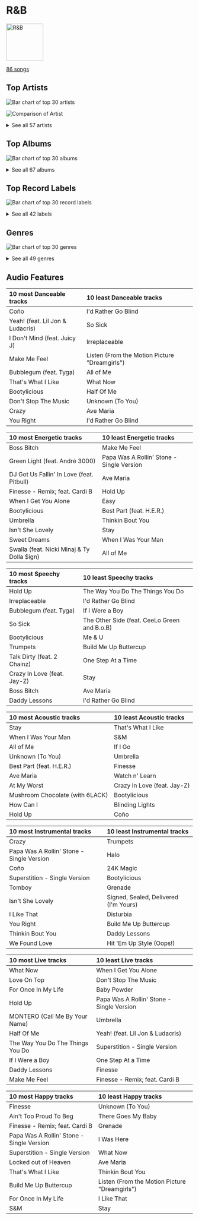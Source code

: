 # R&B


<img src="https://mosaic.scdn.co/640/ab67616d0000b27345680a4a57c97894490a01c1ab67616d0000b27389992f4d7d4ab94937bf9e23ab67616d0000b273e13de7b8662b085b0885ffefab67616d0000b273ff5429125128b43572dbdccd" alt="R&B" width="100" />

[86 songs](r_b_tracks.md)

## Top Artists

![Bar chart of top 30 artists](../images/playlists/r_b/artists.png)

![Comparison of Artist](../images/playlists/r_b/artists_comparison.png)


<details>
<summary>See all 57 artists</summary>

|   Number of Tracks | Art                                                                                              | Artist                                 | 🔗                                                           |
|-------------------:|:-------------------------------------------------------------------------------------------------|:---------------------------------------|:------------------------------------------------------------|
|                 14 | <img src="https://i.scdn.co/image/ab6761610000e5eb676338904deb80cffb568216" alt="" width="50" /> | [Beyoncé](../artists/beyonc_.md)       | [🔗](https://open.spotify.com/artist/6vWDO969PvNqNYHIOW5v0m) |
|                 10 | <img src="https://i.scdn.co/image/ab6761610000e5eb99e4fca7c0b7cb166d915789" alt="" width="50" /> | [Rihanna](../artists/rihanna.md)       | [🔗](https://open.spotify.com/artist/5pKCCKE2ajJHZ9KAiaK11H) |
|                  9 | <img src="https://i.scdn.co/image/ab6761610000e5ebc36dd9eb55fb0db4911f25dd" alt="" width="50" /> | [Bruno Mars](../artists/bruno_mars.md) | [🔗](https://open.spotify.com/artist/0du5cEVh5yTK9QJze8zA0C) |
|                  6 | <img src="https://i.scdn.co/image/ab6761610000e5eb654972693e0efed3f3f4d090" alt="" width="50" /> | Jason Derulo                           | [🔗](https://open.spotify.com/artist/07YZf4WDAMNwqr4jfgOZ8y) |
|                  5 | <img src="https://i.scdn.co/image/ab6761610000e5eb3ea2c03525939b482f8d3bfd" alt="" width="50" /> | Janelle Monáe                          | [🔗](https://open.spotify.com/artist/6ueGR6SWhUJfvEhqkvMsVs) |
|                  4 | <img src="https://i.scdn.co/image/c59faacbed7aa770266bad048660810eca204108" alt="" width="50" /> | Stevie Wonder                          | [🔗](https://open.spotify.com/artist/7guDJrEfX3qb6FEbdPA5qi) |
|                  4 | <img src="https://i.scdn.co/image/ab6761610000e5eb3f0f76df1047720f2e57fc35" alt="" width="50" /> | The Temptations                        | [🔗](https://open.spotify.com/artist/3RwQ26hR2tJtA8F9p2n7jG) |
|                  4 | <img src="https://i.scdn.co/image/ab6761610000e5eb2e42d906f4f9f672359e7379" alt="" width="50" /> | Usher                                  | [🔗](https://open.spotify.com/artist/23zg3TcAtWQy7J6upgbUnj) |
|                  3 | <img src="https://i.scdn.co/image/ab6761610000e5ebaed3c717bf1753ab928ea88d" alt="" width="50" /> | John Legend                            | [🔗](https://open.spotify.com/artist/5y2Xq6xcjJb2jVM54GHK3t) |
|                  2 | <img src="https://i.scdn.co/image/ab6761610000e5eb727a2ac15afe659be999beba" alt="" width="50" /> | Doja Cat                               | [🔗](https://open.spotify.com/artist/5cj0lLjcoR7YOSnhnX0Po5) |
|                  2 | <img src="https://i.scdn.co/image/ab6761610000e5ebc75afcd5a9027f60eaebb5e4" alt="" width="50" /> | JAY-Z                                  | [🔗](https://open.spotify.com/artist/3nFkdlSjzX9mRTtwJOzDYB) |
|                  2 | <img src="https://i.scdn.co/image/ab6761610000e5ebbd09edfd2babfc9fd2ba748e" alt="" width="50" /> | Daniel Caesar                          | [🔗](https://open.spotify.com/artist/20wkVLutqVOYrc0kxFs7rA) |
|                  2 | <img src="https://i.scdn.co/image/ab6761610000e5ebb5f9e28219c169fd4b9e8379" alt="" width="50" /> | The Weeknd                             | [🔗](https://open.spotify.com/artist/1Xyo4u8uXC1ZmMpatF05PJ) |
|                  1 | <img src="https://i.scdn.co/image/ab6761610000e5eba12641edfc4ffbbdf58f7d15" alt="" width="50" /> | Lil Jon                                | [🔗](https://open.spotify.com/artist/7sfl4Xt5KmfyDs2T3SVSMK) |
|                  1 | <img src="https://i.scdn.co/image/ab6761610000e5ebd66f1e0c883f319443d68c45" alt="" width="50" /> | Lil Nas X                              | [🔗](https://open.spotify.com/artist/7jVv8c5Fj3E9VhNjxT4snq) |
|                  1 | <img src="https://i.scdn.co/image/ab6761610000e5ebd9dde4a54073dbd58fb91c7d" alt="" width="50" /> | Ty Dolla $ign                          | [🔗](https://open.spotify.com/artist/7c0XG5cIJTrrAgEC3ULPiq) |
|                  1 | <img src="https://i.scdn.co/image/ab6761610000e5eb578905d5539cff25568dc097" alt="" width="50" /> | Calvin Harris                          | [🔗](https://open.spotify.com/artist/7CajNmpbOovFoOoasH2HaY) |
|                  1 | <img src="https://i.scdn.co/image/5c8d57d92825466637905f0d4219064cb39333e9" alt="" width="50" /> | André 3000                             | [🔗](https://open.spotify.com/artist/74V3dE1a51skRkdII8y2C6) |
|                  1 | <img src="https://i.scdn.co/image/7667470f669c70a15108051995051fc2cf9e126a" alt="" width="50" /> | Blu Cantrell                           | [🔗](https://open.spotify.com/artist/6vytZ677lz4LzCrUDcDokM) |
|                  1 | <img src="https://i.scdn.co/image/ab6761610000e5eb21a213a4fe1a6f9b45d3f7f9" alt="" width="50" /> | Commodores                             | [🔗](https://open.spotify.com/artist/6twIAGnYuIT1pncMAsXnEm) |
|                  1 | <img src="https://i.scdn.co/image/ab6761610000e5eb41bf7454f88cccfe6677b2c0" alt="" width="50" /> | H 3 F                                  | [🔗](https://open.spotify.com/artist/6jIK3obS1fJqb3Vu74AYX3) |
|                  1 | <img src="https://i.scdn.co/image/ab6761610000e5eb52ca4fca28b86ca3a7d9846d" alt="" width="50" /> | Destiny Rogers                         | [🔗](https://open.spotify.com/artist/6gezkje7GoJlQbHBgLXHuu) |
|                  1 | <img src="https://i.scdn.co/image/ab6772690000c46ca3ebb27ba9a55044f32af6e1" alt="" width="50" /> | Silk Sonic                             | [🔗](https://open.spotify.com/artist/6PvvGcCY2XtUcSRld1Wilr) |
|                  1 | <img src="https://i.scdn.co/image/ab6761610000e5eb12123322672fbf71bd1e5c94" alt="" width="50" /> | Ella Eyre                              | [🔗](https://open.spotify.com/artist/66TrUkUZ3RM29dqeDQRgyA) |
|                  1 | <img src="https://i.scdn.co/image/ab6761610000e5eb3b6f1762e81e53df14990f57" alt="" width="50" /> | B.o.B                                  | [🔗](https://open.spotify.com/artist/5ndkK3dpZLKtBklKjxNQwT) |
|                  1 | <img src="https://i.scdn.co/image/ab6761610000e5eb8079989370c50963b60ee7bc" alt="" width="50" /> | CeeLo Green                            | [🔗](https://open.spotify.com/artist/5nLYd9ST4Cnwy6NHaCxbj8) |
|                  1 | <img src="https://i.scdn.co/image/ab6761610000e5eb116fc50265ef72d7e66723a5" alt="" width="50" /> | Juicy J                                | [🔗](https://open.spotify.com/artist/5gCRApTajqwbnHHPbr2Fpi) |
|                  1 | <img src="https://i.scdn.co/image/03e8855382d21e1cbf8172c03001ab8847889f38" alt="" width="50" /> | Gnarls Barkley                         | [🔗](https://open.spotify.com/artist/5SbkVQYYzlw1kte75QIabH) |
|                  1 | <img src="https://i.scdn.co/image/ab6761610000e5ebf91c2e559a5a8233d3b35fb1" alt="" width="50" /> | Tyga                                   | [🔗](https://open.spotify.com/artist/5LHRHt1k9lMyONurDHEdrp) |
|                  1 | <img src="https://i.scdn.co/image/ab6761610000e5eb0d66b3670294bf801847dae2" alt="" width="50" /> | Lizzo                                  | [🔗](https://open.spotify.com/artist/56oDRnqbIiwx4mymNEv7dS) |
|                  1 | <img src="https://i.scdn.co/image/ab6761610000e5eb8c2332e6c0ed96d144a91b3f" alt="" width="50" /> | Cardi B                                | [🔗](https://open.spotify.com/artist/4kYSro6naA4h99UJvo89HB) |
|                  1 | <img src="https://i.scdn.co/image/ab6761610000e5ebd9f754de994ed3b6e8f01522" alt="" width="50" /> | Jidenna                                | [🔗](https://open.spotify.com/artist/4TsHKU8l8Wq7n7OPVikirn) |
|                  1 | <img src="https://i.scdn.co/image/ab6761610000e5eb7a528fcb316c5b58d6be0511" alt="" width="50" /> | 6LACK                                  | [🔗](https://open.spotify.com/artist/4IVAbR2w4JJNJDDRFP3E83) |
|                  1 | <img src="https://i.scdn.co/image/ab6761610000e5eb6a2235c7e50d72aef06b7f66" alt="" width="50" /> | The Foundations                        | [🔗](https://open.spotify.com/artist/4GITZM5LCR2KcdlgEOrNLD) |
|                  1 | <img src="https://i.scdn.co/image/ab6761610000e5ebbda00a72a1f7e4f93c071614" alt="" width="50" /> | QUIN                                   | [🔗](https://open.spotify.com/artist/3sHS70DMNgPxRqx2fUNrRA) |
|                  1 | <img src="https://i.scdn.co/image/ab6761610000e5eb96287bd47570ff13f0c01496" alt="" width="50" /> | Anderson .Paak                         | [🔗](https://open.spotify.com/artist/3jK9MiCrA42lLAdMGUZpwa) |
|                  1 | <img src="https://i.scdn.co/image/adcc1cb654e89f2e404688ae0d1bbc942ce02e5d" alt="" width="50" /> | Ludacris                               | [🔗](https://open.spotify.com/artist/3ipn9JLAPI5GUEo4y4jcoi) |
|                  1 | <img src="https://i.scdn.co/image/ab6761610000e5eb49637fe719fddb8e90896f41" alt="" width="50" /> | Jhorrmountain                          | [🔗](https://open.spotify.com/artist/3aAX2y0amckZ7WcWoz2f2o) |
|                  1 | <img src="https://i.scdn.co/image/ab6761610000e5eb7b05445e212ac49d9ed4c310" alt="" width="50" /> | H.E.R.                                 | [🔗](https://open.spotify.com/artist/3Y7RZ31TRPVadSFVy1o8os) |
|                  1 | <img src="https://i.scdn.co/image/ab6761610000e5eba22623b5c4d912075ba59116" alt="" width="50" /> | Puri                                   | [🔗](https://open.spotify.com/artist/3ADyFy1orEwODaiHmRRMQp) |
|                  1 | <img src="https://i.scdn.co/image/ab6761610000e5eb02eeb5305fa7bdd9ddca42fc" alt="" width="50" /> | Miguel                                 | [🔗](https://open.spotify.com/artist/360IAlyVv4PCEVjgyMZrxK) |
|                  1 | <img src="https://i.scdn.co/image/ab6761610000e5eb7f3c0dffb5229c8734ff60b2" alt="" width="50" /> | Big Boi                                | [🔗](https://open.spotify.com/artist/2ht3wxeT69CzyKFChNnNAB) |
|                  1 | <img src="https://i.scdn.co/image/ab6761610000e5ebfbc3faec4a370d8393bee7f1" alt="" width="50" /> | Frank Ocean                            | [🔗](https://open.spotify.com/artist/2h93pZq0e7k5yf4dywlkpM) |
|                  1 | <img src="https://i.scdn.co/image/ab6761610000e5eb009ef60c0a99410630cc40c7" alt="" width="50" /> | Jordin Sparks                          | [🔗](https://open.spotify.com/artist/2AQjGvtT0pFYfxR3neFcvz) |
|                  1 | <img src="https://i.scdn.co/image/914ae1ce7fb065cfb0c89794e5e41c6eca758df3" alt="" width="50" /> | Corinne Bailey Rae                     | [🔗](https://open.spotify.com/artist/29WzbAQtDnBJF09es0uddn) |
|                  1 | <img src="https://i.scdn.co/image/ab6761610000e5eb6f5af779b97c9e52d74d3743" alt="" width="50" /> | Cassie                                 | [🔗](https://open.spotify.com/artist/27FGXRNruFoOdf1vP8dqcH) |
|                  1 | <img src="https://i.scdn.co/image/ab6761610000e5ebca118e3822061f7b7f6bc537" alt="" width="50" /> | Ne-Yo                                  | [🔗](https://open.spotify.com/artist/21E3waRsmPlU7jZsS13rcj) |
|                  1 | <img src="https://i.scdn.co/image/ab6761610000e5eb81d954dd35145481964ddd6c" alt="" width="50" /> | Mikky Ekko                             | [🔗](https://open.spotify.com/artist/1buzCmyYZE4kcdLRudsb8V) |
|                  1 | <img src="https://i.scdn.co/image/ab6761610000e5ebf75e64532704bd6acf0b4e76" alt="" width="50" /> | Destiny's Child                        | [🔗](https://open.spotify.com/artist/1Y8cdNmUJH7yBTd9yOvr5i) |
|                  1 | <img src="https://i.scdn.co/image/ab6761610000e5eb2822fcd3337b030199b3861a" alt="" width="50" /> | Pink Sweat$                            | [🔗](https://open.spotify.com/artist/1W7FNibLa0O0b572tB2w7t) |
|                  1 | <img src="https://i.scdn.co/image/ab6761610000e5ebf556662d187b9191c421be1c" alt="" width="50" /> | 2 Chainz                               | [🔗](https://open.spotify.com/artist/17lzZA2AlOHwCwFALHttmp) |
|                  1 | <img src="https://i.scdn.co/image/ab6761610000e5eb058531dfd9746a96ad85265f" alt="" width="50" /> | Etta James                             | [🔗](https://open.spotify.com/artist/0iOVhN3tnSvgDbcg25JoJb) |
|                  1 | <img src="https://i.scdn.co/image/ab6761610000e5eb6a8e5e8752d1dc2dafa63f20" alt="" width="50" /> | Nicki Minaj                            | [🔗](https://open.spotify.com/artist/0hCNtLu0JehylgoiP8L4Gh) |
|                  1 | <img src="https://i.scdn.co/image/ab6761610000e5eb7791e2d61372a3c61bfbed85" alt="" width="50" /> | Jenevieve                              | [🔗](https://open.spotify.com/artist/0dUYLC7DLjeS8gIh8cz2Pq) |
|                  1 | <img src="https://i.scdn.co/image/ab6761610000e5eb02582bb3fa9d68f44a247f39" alt="" width="50" /> | Robin Thicke                           | [🔗](https://open.spotify.com/artist/0ZrpamOxcZybMHGg1AYtHP) |
|                  1 | <img src="https://i.scdn.co/image/ab6761610000e5ebfc9d2abc85b6f4bef77f80ea" alt="" width="50" /> | Pitbull                                | [🔗](https://open.spotify.com/artist/0TnOYISbd1XYRBk9myaseg) |
|                  1 | <img src="https://i.scdn.co/image/ab6761610000e5ebedb1ff4a690386ca7bee7007" alt="" width="50" /> | Jacob Banks                            | [🔗](https://open.spotify.com/artist/0AepkoQhYvkjEzzwIcGxdV) |

</details>


## Top Albums

![Bar chart of top 30 albums](../images/playlists/r_b/albums.png)


<details>
<summary>See all 67 albums</summary>

|   Number of Tracks | Art                                                                                              | Album                                                                                                   | 🔗                                                          |
|-------------------:|:-------------------------------------------------------------------------------------------------|:--------------------------------------------------------------------------------------------------------|:-----------------------------------------------------------|
|                  4 | <img src="https://i.scdn.co/image/ab67616d0000b273e13de7b8662b085b0885ffef" alt="" width="50" /> | I AM...SASHA FIERCE                                                                                     | [🔗](https://open.spotify.com/album/23Y5wdyP5byMFktZf8AcWU) |
|                  4 | <img src="https://i.scdn.co/image/ab67616d0000b273ff5429125128b43572dbdccd" alt="" width="50" /> | 4                                                                                                       | [🔗](https://open.spotify.com/album/1gIC63gC3B7o7FfpPACZQJ) |
|                  3 | <img src="https://i.scdn.co/image/ab67616d0000b273f9f27162ab1ed45b8d7a7e98" alt="" width="50" /> | Good Girl Gone Bad: Reloaded                                                                            | [🔗](https://open.spotify.com/album/3JSWZWeTHF4HDGt5Eozdy7) |
|                  3 | <img src="https://i.scdn.co/image/ab67616d0000b273232711f7d66a1e19e89e28c5" alt="" width="50" /> | 24K Magic                                                                                               | [🔗](https://open.spotify.com/album/4PgleR09JVnm3zY1fW3XBA) |
|                  2 | <img src="https://i.scdn.co/image/ab67616d0000b273926f43e7cce571e62720fd46" alt="" width="50" /> | Unorthodox Jukebox                                                                                      | [🔗](https://open.spotify.com/album/58ufpQsJ1DS5kq4hhzQDiI) |
|                  2 | <img src="https://i.scdn.co/image/ab67616d0000b2731f69f49a0d2f6b13a79efe02" alt="" width="50" /> | Unapologetic                                                                                            | [🔗](https://open.spotify.com/album/0XJya16l3K1J2dEwY19F8z) |
|                  2 | <img src="https://i.scdn.co/image/ab67616d0000b2731c5eacf6965d328c2c795cef" alt="" width="50" /> | Talk That Talk                                                                                          | [🔗](https://open.spotify.com/album/1Kw1bVd07oRqcjrcjQKC8T) |
|                  2 | <img src="https://i.scdn.co/image/ab67616d0000b2730376bdff8b70d934f297303e" alt="" width="50" /> | Talk Dirty                                                                                              | [🔗](https://open.spotify.com/album/4PeZu0It7qVrTG40t3HM9A) |
|                  2 | <img src="https://i.scdn.co/image/ab67616d0000b27386b0c9728ad3ed338eaeea79" alt="" width="50" /> | Raymond v Raymond (Expanded Edition)                                                                    | [🔗](https://open.spotify.com/album/6A1F3Fkq5dYeYYNkXflcTX) |
|                  2 | <img src="https://i.scdn.co/image/ab67616d0000b27389992f4d7d4ab94937bf9e23" alt="" width="50" /> | Lemonade                                                                                                | [🔗](https://open.spotify.com/album/7dK54iZuOxXFarGhXwEXfF) |
|                  2 | <img src="https://i.scdn.co/image/ab67616d0000b273f6b55ca93bd33211227b502b" alt="" width="50" /> | Doo-Wops & Hooligans                                                                                    | [🔗](https://open.spotify.com/album/1uyf3l2d4XYwiEqAb7t7fX) |
|                  2 | <img src="https://i.scdn.co/image/ab67616d0000b2730a60fb0deda858270cca82ee" alt="" width="50" /> | Dirty Computer                                                                                          | [🔗](https://open.spotify.com/album/2PjlaxlMunGOUvcRzlTbtE) |
|                  2 | <img src="https://i.scdn.co/image/ab67616d0000b273026e88f624dfb96f2e1ef10b" alt="" width="50" /> | B'Day Deluxe Edition                                                                                    | [🔗](https://open.spotify.com/album/0Zd10MKN5j9KwUST0TdBBB) |
|                  1 | <img src="https://i.scdn.co/image/ab67616d0000b2737aede4855f6d0d738012e2e5" alt="" width="50" /> | channel ORANGE                                                                                          | [🔗](https://open.spotify.com/album/392p3shh2jkxUxY2VHvlH8) |
|                  1 | <img src="https://i.scdn.co/image/ab67616d0000b273fbf594435bcb7b30636efc02" alt="" width="50" /> | Yoga                                                                                                    | [🔗](https://open.spotify.com/album/5rzxGeVyCV74SvV5hjLRAU) |
|                  1 | <img src="https://i.scdn.co/image/ab67616d0000b273c70176fa51326491ecc5f79e" alt="" width="50" /> | Who Hurt You?                                                                                           | [🔗](https://open.spotify.com/album/15M9pZ8gsdoN67yLjyQ039) |
|                  1 | <img src="https://i.scdn.co/image/ab67616d0000b27356080feb452fa7ad4ca61d8b" alt="" width="50" /> | Village                                                                                                 | [🔗](https://open.spotify.com/album/2KxC2M0bVm5hrK3GgGMuV9) |
|                  1 | <img src="https://i.scdn.co/image/ab67616d0000b2730e6cedee56e37a9a65f2164d" alt="" width="50" /> | Unapologetic (Deluxe)                                                                                   | [🔗](https://open.spotify.com/album/4eddbruVtOqw8khwxSH6H2) |
|                  1 | <img src="https://i.scdn.co/image/ab67616d0000b27384095737f6056e682666d6f9" alt="" width="50" /> | Tomboy                                                                                                  | [🔗](https://open.spotify.com/album/2uDZBeyyQ7mfwF9mUJeYUG) |
|                  1 | <img src="https://i.scdn.co/image/ab67616d0000b2731a5b6271ae1c8497df20916e" alt="" width="50" /> | The Temptations Sing Smokey                                                                             | [🔗](https://open.spotify.com/album/45tweuKI0zdh8zgKo05cTw) |
|                  1 | <img src="https://i.scdn.co/image/ab67616d0000b27387bb1da05f3491eea3401de5" alt="" width="50" /> | The Prelude                                                                                             | [🔗](https://open.spotify.com/album/3Qj2vsFzmaB8jcH6Q60WIG) |
|                  1 | <img src="https://i.scdn.co/image/ab67616d0000b273bbe4503b585d49c54174a4bf" alt="" width="50" /> | The Foundations                                                                                         | [🔗](https://open.spotify.com/album/3j1kw5l2mEeKCUuXXwjhWp) |
|                  1 | <img src="https://i.scdn.co/image/ab67616d0000b2739e447b59bd3e2cbefaa31d91" alt="" width="50" /> | The Definitive Collection                                                                               | [🔗](https://open.spotify.com/album/4E1itnJOhTMRSATNaxh0Sq) |
|                  1 | <img src="https://i.scdn.co/image/ab67616d0000b273120a1366324c2ae1728e17e5" alt="" width="50" /> | The ArchAndroid                                                                                         | [🔗](https://open.spotify.com/album/7MvSB0JTdtl1pSwZcgvYQX) |
|                  1 | <img src="https://i.scdn.co/image/ab67616d0000b2737649604d1b27be1c78c466e9" alt="" width="50" /> | Tell Mama                                                                                               | [🔗](https://open.spotify.com/album/4ReJ59T4YxC62WkfyVTWpr) |
|                  1 | <img src="https://i.scdn.co/image/ab67616d0000b27364d58f6e7672baecc8972806" alt="" width="50" /> | Tattoos (Deluxe Edition)                                                                                | [🔗](https://open.spotify.com/album/3wDeTllVvayYsWTHsFNWZQ) |
|                  1 | <img src="https://i.scdn.co/image/ab67616d0000b2739d6522bee68370fa5592301d" alt="" width="50" /> | Swalla (feat. Nicki Minaj & Ty Dolla $ign)                                                              | [🔗](https://open.spotify.com/album/2e5CxfyEwBW115beiwh7Mc) |
|                  1 | <img src="https://i.scdn.co/image/ab67616d0000b2737c83e8f225e70de4bb866c96" alt="" width="50" /> | Survivor                                                                                                | [🔗](https://open.spotify.com/album/480AZOo2VQ1kf3GedAiKV9) |
|                  1 | <img src="https://i.scdn.co/image/ab67616d0000b27361a13426a99fd3500e2fff54" alt="" width="50" /> | St. Elsewhere                                                                                           | [🔗](https://open.spotify.com/album/7p2aWivr9OLXocSTTKtG9B) |
|                  1 | <img src="https://i.scdn.co/image/ab67616d0000b2732fee61bfec596bb6f5447c50" alt="" width="50" /> | Songs In The Key Of Life                                                                                | [🔗](https://open.spotify.com/album/6YUCc2RiXcEKS9ibuZxjt0) |
|                  1 | <img src="https://i.scdn.co/image/ab67616d0000b273c5e9e847ca9c0982b4c91d4b" alt="" width="50" /> | Signed, Sealed And Delivered                                                                            | [🔗](https://open.spotify.com/album/54ootLtDyMZFr9obtWQvvO) |
|                  1 | <img src="https://i.scdn.co/image/ab67616d0000b273c8245ce2a727675a0a232b2f" alt="" width="50" /> | Preach                                                                                                  | [🔗](https://open.spotify.com/album/32r4o1R9a1lK5DoVXGEC7E) |
|                  1 | <img src="https://i.scdn.co/image/ab67616d0000b2734df3245f26298a1579ecc321" alt="" width="50" /> | Planet Her                                                                                              | [🔗](https://open.spotify.com/album/1nAQbHeOWTfQzbOoFrvndW) |
|                  1 | <img src="https://i.scdn.co/image/ab67616d0000b2734e8e488284a2cf00a613c0a1" alt="" width="50" /> | Music From The Motion Picture Cadillac Records                                                          | [🔗](https://open.spotify.com/album/4b2zuwf7CPesdiTg1kFDjU) |
|                  1 | <img src="https://i.scdn.co/image/ab67616d0000b273b72cb7bed93d6e2fdf42cffe" alt="" width="50" /> | Metropolis: The Chase Suite (Special Edition)                                                           | [🔗](https://open.spotify.com/album/3T3bJi3cvwR5U7ihwgEwF1) |
|                  1 | <img src="https://i.scdn.co/image/ab67616d0000b2736506e351b719b6f122e60ea2" alt="" width="50" /> | Meet The Temptations                                                                                    | [🔗](https://open.spotify.com/album/199rfdL0k6q5ReLA7V4KMt) |
|                  1 | <img src="https://i.scdn.co/image/ab67616d0000b273664034dd80e91b28f773598d" alt="" width="50" /> | MONTERO (Call Me By Your Name)                                                                          | [🔗](https://open.spotify.com/album/2Hjcfw8zHN4dJDZJGOzLd6) |
|                  1 | <img src="https://i.scdn.co/image/ab67616d0000b27394c9217a398f5174757c0c78" alt="" width="50" /> | Love In The Future (Expanded Edition)                                                                   | [🔗](https://open.spotify.com/album/4OTAx9un4e6NfoHuVRiOrC) |
|                  1 | <img src="https://i.scdn.co/image/ab67616d0000b273aa16162c83c19d587a3bfa45" alt="" width="50" /> | Loud                                                                                                    | [🔗](https://open.spotify.com/album/6UHhmTLl9T1scRYLmpHcDX) |
|                  1 | <img src="https://i.scdn.co/image/ab67616d0000b2736f9e6abbd6fa43ac3cdbeee0" alt="" width="50" /> | Leave The Door Open                                                                                     | [🔗](https://open.spotify.com/album/7dfPqXck6BB9wpThrVYBss) |
|                  1 | <img src="https://i.scdn.co/image/ab67616d0000b2736564f1d8386a6993b4d5d759" alt="" width="50" /> | LUCID                                                                                                   | [🔗](https://open.spotify.com/album/5qQhQ1rmPjqQgv8RmfaQU3) |
|                  1 | <img src="https://i.scdn.co/image/ab67616d0000b273260e2444b3431b3b8b559bc3" alt="" width="50" /> | Jordin Sparks                                                                                           | [🔗](https://open.spotify.com/album/6JCNOvp9UeMrFuXwNW0JW6) |
|                  1 | <img src="https://i.scdn.co/image/ab67616d0000b273987a1825341694ec9bc62457" alt="" width="50" /> | In My Own Words                                                                                         | [🔗](https://open.spotify.com/album/6gkwOLmk0ALMOjWs5WhAEr) |
|                  1 | <img src="https://i.scdn.co/image/ab67616d0000b2736e62a873c96524a3788a2edf" alt="" width="50" /> | I Don't Mind (feat. Juicy J)                                                                            | [🔗](https://open.spotify.com/album/5BAqg5IJQ7XFKfdoCiOlJw) |
|                  1 | <img src="https://i.scdn.co/image/ab67616d0000b273af06f5c40adb2bc287c46cc2" alt="" width="50" /> | How Can I                                                                                               | [🔗](https://open.spotify.com/album/3qEib9B2LiOpc81jRYC4Fi) |
|                  1 | <img src="https://i.scdn.co/image/ab67616d0000b2739f06367f9a07d24fc9c641a9" alt="" width="50" /> | Gettin' Ready (Expanded Edition)                                                                        | [🔗](https://open.spotify.com/album/3RE8NUULcBzFvVtCmlI4lb) |
|                  1 | <img src="https://i.scdn.co/image/ab67616d0000b2733138f891f3075c9c5d944037" alt="" width="50" /> | Freudian                                                                                                | [🔗](https://open.spotify.com/album/3xybjP7r2VsWzwvDQipdM0) |
|                  1 | <img src="https://i.scdn.co/image/ab67616d0000b273cab4dfee401a04dacfa11784" alt="" width="50" /> | For Once In My Life                                                                                     | [🔗](https://open.spotify.com/album/3pPBbp1Nl9n1AM9xFpdKtZ) |
|                  1 | <img src="https://i.scdn.co/image/ab67616d0000b27347e522adf030a78615cdea06" alt="" width="50" /> | Finesse (Remix) [feat. Cardi B]                                                                         | [🔗](https://open.spotify.com/album/3mumK2ar9b4JPhVOZR0V2p) |
|                  1 | <img src="https://i.scdn.co/image/ab67616d0000b273d70bbffa859a9f9ca6f10496" alt="" width="50" /> | Evolver                                                                                                 | [🔗](https://open.spotify.com/album/11sKu4dBGvmEZTuVw9EC9A) |
|                  1 | <img src="https://i.scdn.co/image/ab67616d0000b273519241bcfc352fc3eaaac5db" alt="" width="50" /> | Everything Is 4                                                                                         | [🔗](https://open.spotify.com/album/59eUYETmE1zi31ESb3SUkI) |
|                  1 | <img src="https://i.scdn.co/image/ab67616d0000b27334da09e702c7f9ca573981e5" alt="" width="50" /> | Ella Eyre                                                                                               | [🔗](https://open.spotify.com/album/5J69OYtRXeI9dHDK2R95h5) |
|                  1 | <img src="https://i.scdn.co/image/ab67616d0000b27345680a4a57c97894490a01c1" alt="" width="50" /> | Dangerously In Love                                                                                     | [🔗](https://open.spotify.com/album/6oxVabMIqCMJRYN1GqR3Vf) |
|                  1 | <img src="https://i.scdn.co/image/ab67616d0000b2734d51081892dbe3f1ddf28914" alt="" width="50" /> | Cuz I Love You (Deluxe)                                                                                 | [🔗](https://open.spotify.com/album/74gSdSHe71q7urGWMMn3qB) |
|                  1 | <img src="https://i.scdn.co/image/ab67616d0000b2731d56717d1786e938a105b6df" alt="" width="50" /> | Coño                                                                                                    | [🔗](https://open.spotify.com/album/1h3x5tLWXhf438Y5AK60Ml) |
|                  1 | <img src="https://i.scdn.co/image/ab67616d0000b2731ec9b096319afbcc2dca6879" alt="" width="50" /> | Corinne Bailey Rae                                                                                      | [🔗](https://open.spotify.com/album/141Mp3P2VKHQMhtkW1DyQg) |
|                  1 | <img src="https://i.scdn.co/image/ab67616d0000b273365b3fb800c19f7ff72602da" alt="" width="50" /> | Confessions (Expanded Edition)                                                                          | [🔗](https://open.spotify.com/album/1RM6MGv6bcl6NrAG8PGoZk) |
|                  1 | <img src="https://i.scdn.co/image/ab67616d0000b27340eea368f4fb5f5ee6dcd9a8" alt="" width="50" /> | Commodores                                                                                              | [🔗](https://open.spotify.com/album/2tzbNCAUTmW4MIM2Ulvrwl) |
|                  1 | <img src="https://i.scdn.co/image/ab67616d0000b273f4c4ee507c2558262869f415" alt="" width="50" /> | Cassie (U.S. Version)                                                                                   | [🔗](https://open.spotify.com/album/0j1qzjaJmsF1FkcICf3hRu) |
|                  1 | <img src="https://i.scdn.co/image/ab67616d0000b27310356a0e81371e6644cb1371" alt="" width="50" /> | Boss Bitch                                                                                              | [🔗](https://open.spotify.com/album/4pmyFpGicLLIgNPc1TQXKc) |
|                  1 | <img src="https://i.scdn.co/image/ab67616d0000b27384a1d313a00f16b5a29ff46c" alt="" width="50" /> | Bittersweet                                                                                             | [🔗](https://open.spotify.com/album/3UviDOQkc4WbXkNi6DIBZu) |
|                  1 | <img src="https://i.scdn.co/image/ab67616d0000b27307a560f0504f9de0af5e0a33" alt="" width="50" /> | Baby Powder                                                                                             | [🔗](https://open.spotify.com/album/3nqQxvxUB95Bi2UBseY1u1) |
|                  1 | <img src="https://i.scdn.co/image/ab67616d0000b273d5a8395b0d80b8c48a5d851c" alt="" width="50" /> | All I Want Is You                                                                                       | [🔗](https://open.spotify.com/album/493HYe7N5pleudEZRyhE7R) |
|                  1 | <img src="https://i.scdn.co/image/ab67616d0000b2738863bc11d2aa12b54f5aeb36" alt="" width="50" /> | After Hours                                                                                             | [🔗](https://open.spotify.com/album/4yP0hdKOZPNshxUOjY0cZj) |
|                  1 | <img src="https://i.scdn.co/image/ab67616d0000b27333c6b920eabcf4c00d7a1093" alt="" width="50" /> | ANTI (Deluxe)                                                                                           | [🔗](https://open.spotify.com/album/4UlGauD7ROb3YbVOFMgW5u) |
|                  1 | <img src="https://i.scdn.co/image/ab67616d0000b273af3ad974e635a6b18579adee" alt="" width="50" /> | A Beautiful World                                                                                       | [🔗](https://open.spotify.com/album/76wI74XuASLFrY9pUVLhO9) |
|                  1 | <img src="https://i.scdn.co/image/ab67616d0000b273dabb260cf41a2fbb2c842787" alt="" width="50" /> | 20th Century Masters: The Millennium Collection: Best Of The Temptations, Vol. 2 - The '70s, '80s, '90s | [🔗](https://open.spotify.com/album/2kzUxFepw1uLjbgqV537eP) |

</details>


## Top Record Labels

![Bar chart of top 30 record labels](../images/playlists/r_b/labels.png)


<details>
<summary>See all 42 labels</summary>

|   Number of Tracks | Label                                                           |
|-------------------:|:----------------------------------------------------------------|
|                 19 | [Columbia](../labels/columbia.md)                               |
|                 12 | [Atlantic Records](../labels/atlantic_records.md)               |
|                  9 | [MOTOWN](../labels/motown.md)                                   |
|                  9 | [Def Jam Recordings](../labels/def_jam_recordings.md)           |
|                  6 | [Parkwood Entertainment](../labels/parkwood_entertainment.md)   |
|                  5 | [Warner Records](../labels/warner_records.md)                   |
|                  5 | [UNI](../labels/uni.md)                                         |
|                  5 | [Music World Music](../labels/music_world_music.md)             |
|                  5 | [Beluga Heights](../labels/beluga_heights.md)                   |
|                  5 | [Bad Boy](../labels/bad_boy.md)                                 |
|                  3 | [LaFace Records](../labels/laface_records.md)                   |
|                  2 | [Wondaland](../labels/wondaland.md)                             |
|                  2 | [RCA Records Label](../labels/rca_records_label.md)             |
|                  2 | [Golden Child Recordings](../labels/golden_child_recordings.md) |
|                  2 | [G.O.O.D. Music](../labels/g_o_o_d__music.md)                   |
|                  1 | [Virgin Records](../labels/virgin_records.md)                   |
|                  1 | [UMGRI Interscope](../labels/umgri_interscope.md)               |
|                  1 | [Spinnin' Records](../labels/spinnin__records.md)               |
|                  1 | [Roc Nation](../labels/roc_nation.md)                           |
|                  1 | [Rihanna](../labels/rihanna.md)                                 |
|                  1 | [Republic Records](../labels/republic_records.md)               |
|                  1 | [Red Zone Entertainment](../labels/red_zone_entertainment.md)   |
|                  1 | [Nu America Music](../labels/nu_america_music.md)               |
|                  1 | [Not specified](../labels/not_specified.md)                     |
|                  1 | [Nice Life](../labels/nice_life.md)                             |
|                  1 | [Kemosabe Records](../labels/kemosabe_records.md)               |
|                  1 | [Jive](../labels/jive.md)                                       |
|                  1 | [JOYFACE Records](../labels/joyface_records.md)                 |
|                  1 | [Interscope Records](../labels/interscope_records.md)           |
|                  1 | [IDJ](../labels/idj.md)                                         |
|                  1 | [H 3 F](../labels/h_3_f.md)                                     |
|                  1 | [Geffen](../labels/geffen.md)                                   |
|                  1 | [Fantasy Soul](../labels/fantasy_soul.md)                       |
|                  1 | [Epic](../labels/epic.md)                                       |
|                  1 | [EMI](../labels/emi.md)                                         |
|                  1 | [Downtown Recordings](../labels/downtown_recordings.md)         |
|                  1 | [Def Soul](../labels/def_soul.md)                               |
|                  1 | [Castle Communications](../labels/castle_communications.md)     |
|                  1 | [Arista](../labels/arista.md)                                   |
|                  1 | [Aftermath Entertainment](../labels/aftermath_entertainment.md) |
|                  1 | [ATL](../labels/atl.md)                                         |
|                  1 | [19 Recordings Limited](../labels/19_recordings_limited.md)     |

</details>


## Genres

![Bar chart of top 30 genres](../images/playlists/r_b/genres.png)


<details>
<summary>See all 49 genres</summary>

|   Number of Tracks | Genre                                           |
|-------------------:|:------------------------------------------------|
|                 63 | [pop](../genres/pop.md)                         |
|                 52 | [dance pop](../genres/dance_pop.md)             |
|                 29 | [r&b](../genres/r_b.md)                         |
|                 24 | urban contemporary                              |
|                 12 | soul                                            |
|                 12 | neo soul                                        |
|                 10 | barbadian pop                                   |
|                 10 | atl hip hop                                     |
|                  9 | motown                                          |
|                  7 | [post-teen pop](../genres/post_teen_pop.md)     |
|                  6 | pop rap                                         |
|                  6 | escape room                                     |
|                  6 | edm                                             |
|                  6 | alternative r&b                                 |
|                  6 | [adult standards](../genres/adult_standards.md) |
|                  5 | quiet storm                                     |
|                  5 | funk                                            |
|                  5 | [electropop](../genres/electropop.md)           |
|                  5 | contemporary r&b                                |
|                  5 | afrofuturism                                    |
|                  4 | south carolina hip hop                          |
|                  4 | pop soul                                        |
|                  4 | memphis soul                                    |
|                  4 | hip pop                                         |
|                  4 | classic soul                                    |
|                  3 | canadian contemporary r&b                       |
|                  2 | lgbtq+ hip hop                                  |
|                  2 | indie r&b                                       |
|                  2 | hip hop                                         |
|                  2 | chill r&b                                       |
|                  1 | vocal jazz                                      |
|                  1 | uk pop                                          |
|                  1 | uk contemporary r&b                             |
|                  1 | tropical house                                  |
|                  1 | trap queen                                      |
|                  1 | torch song                                      |
|                  1 | thai indie pop                                  |
|                  1 | soul blues                                      |
|                  1 | [soft rock](../genres/soft_rock.md)             |
|                  1 | [neo mellow](../genres/neo_mellow.md)           |
|                  1 | minnesota hip hop                               |
|                  1 | [mellow gold](../genres/mellow_gold.md)         |
|                  1 | jazz blues                                      |
|                  1 | girl group                                      |
|                  1 | disco                                           |
|                  1 | canadian pop                                    |
|                  1 | bubblegum pop                                   |
|                  1 | british soul                                    |
|                  1 | bedroom soul                                    |

</details>


## Audio Features

| 10 most Danceable tracks         | 10 least Danceable tracks                     |
|:---------------------------------|:----------------------------------------------|
| Coño                             | I'd Rather Go Blind                           |
| Yeah! (feat. Lil Jon & Ludacris) | So Sick                                       |
| I Don't Mind (feat. Juicy J)     | Irreplaceable                                 |
| Make Me Feel                     | Listen (From the Motion Picture "Dreamgirls") |
| Bubblegum (feat. Tyga)           | All of Me                                     |
| That's What I Like               | What Now                                      |
| Bootylicious                     | Half Of Me                                    |
| Don't Stop The Music             | Unknown (To You)                              |
| Crazy                            | Ave Maria                                     |
| You Right                        | I'd Rather Go Blind                           |

| 10 most Energetic tracks                   | 10 least Energetic tracks                 |
|:-------------------------------------------|:------------------------------------------|
| Boss Bitch                                 | Make Me Feel                              |
| Green Light (feat. André 3000)             | Papa Was A Rollin' Stone - Single Version |
| DJ Got Us Fallin' In Love (feat. Pitbull)  | Ave Maria                                 |
| Finesse - Remix; feat. Cardi B             | Hold Up                                   |
| When I Get You Alone                       | Easy                                      |
| Bootylicious                               | Best Part (feat. H.E.R.)                  |
| Umbrella                                   | Thinkin Bout You                          |
| Isn't She Lovely                           | Stay                                      |
| Sweet Dreams                               | When I Was Your Man                       |
| Swalla (feat. Nicki Minaj & Ty Dolla $ign) | All of Me                                 |

| 10 most Speechy tracks      | 10 least Speechy tracks                      |
|:----------------------------|:---------------------------------------------|
| Hold Up                     | The Way You Do The Things You Do             |
| Irreplaceable               | I'd Rather Go Blind                          |
| Bubblegum (feat. Tyga)      | If I Were a Boy                              |
| So Sick                     | The Other Side (feat. CeeLo Green and B.o.B) |
| Bootylicious                | Me & U                                       |
| Trumpets                    | Build Me Up Buttercup                        |
| Talk Dirty (feat. 2 Chainz) | One Step At a Time                           |
| Crazy In Love (feat. Jay-Z) | Stay                                         |
| Boss Bitch                  | Ave Maria                                    |
| Daddy Lessons               | I'd Rather Go Blind                          |

| 10 most Acoustic tracks         | 10 least Acoustic tracks    |
|:--------------------------------|:----------------------------|
| Stay                            | That's What I Like          |
| When I Was Your Man             | S&M                         |
| All of Me                       | If I Go                     |
| Unknown (To You)                | Umbrella                    |
| Best Part (feat. H.E.R.)        | Finesse                     |
| Ave Maria                       | Watch n' Learn              |
| At My Worst                     | Crazy In Love (feat. Jay-Z) |
| Mushroom Chocolate (with 6LACK) | Bootylicious                |
| How Can I                       | Blinding Lights             |
| Hold Up                         | Coño                        |

| 10 most Instrumental tracks               | 10 least Instrumental tracks          |
|:------------------------------------------|:--------------------------------------|
| Crazy                                     | Trumpets                              |
| Papa Was A Rollin' Stone - Single Version | Halo                                  |
| Coño                                      | 24K Magic                             |
| Superstition - Single Version             | Bootylicious                          |
| Tomboy                                    | Grenade                               |
| Isn't She Lovely                          | Signed, Sealed, Delivered (I'm Yours) |
| I Like That                               | Disturbia                             |
| You Right                                 | Build Me Up Buttercup                 |
| Thinkin Bout You                          | Daddy Lessons                         |
| We Found Love                             | Hit 'Em Up Style (Oops!)              |

| 10 most Live tracks              | 10 least Live tracks                      |
|:---------------------------------|:------------------------------------------|
| What Now                         | When I Get You Alone                      |
| Love On Top                      | Don't Stop The Music                      |
| For Once In My Life              | Baby Powder                               |
| Hold Up                          | Papa Was A Rollin' Stone - Single Version |
| MONTERO (Call Me By Your Name)   | Umbrella                                  |
| Half Of Me                       | Yeah! (feat. Lil Jon & Ludacris)          |
| The Way You Do The Things You Do | Superstition - Single Version             |
| If I Were a Boy                  | One Step At a Time                        |
| Daddy Lessons                    | Finesse                                   |
| Make Me Feel                     | Finesse - Remix; feat. Cardi B            |

| 10 most Happy tracks                      | 10 least Happy tracks                         |
|:------------------------------------------|:----------------------------------------------|
| Finesse                                   | Unknown (To You)                              |
| Ain't Too Proud To Beg                    | There Goes My Baby                            |
| Finesse - Remix; feat. Cardi B            | Grenade                                       |
| Papa Was A Rollin' Stone - Single Version | I Was Here                                    |
| Superstition - Single Version             | What Now                                      |
| Locked out of Heaven                      | Ave Maria                                     |
| That's What I Like                        | Thinkin Bout You                              |
| Build Me Up Buttercup                     | Listen (From the Motion Picture "Dreamgirls") |
| For Once In My Life                       | I Like That                                   |
| S&M                                       | Stay                                          |
